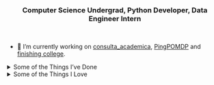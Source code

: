 <h3 align="center">Computer Science Undergrad, Python Developer, Data Engineer Intern </h3>

<br>

- 🔭 I’m currently working on [consulta_academica][consulta_academica], [PingPOMDP][ping_pomdp] and [finishing college][curriculum].
<!-- - 🌱 I’m currently learning Rust -->

<!-- 
- I'm a data enthusiast, [almost computer scientist][curriculum], [undergrad researcher][research].
- I use Fedora btw (I may or may not have an alias to restart pipewire...)
- You're very welcome to reach out!  -->

<details> <summary> Some of the Things I’ve Done </summary>

- [AcaDem][academ]: **python** and **SQL** script to extract and process my college's students data.
- [Undergrad research][research]: on **Data Science** theoretical and practical foundations.
- [Introds][introds]: Introduction to Data Science **summer course** I've organized and taught at my college following [R for data science][r4ds].
- [case-basedosdados][basedados]: **dataviz** case to explore **BigQuery** and **basedosdados**'s **API**.
- [ChitChat][chitchat]: created a protocol and three architectures to implement a simple chat and learn about Sockets, RPC, P2P, networks and distributed systems.
- [dlox][dlox]: my following of the awesome [Crafting Interpreters][crafting_interpreters] to learn more about **compilers**.
- The classics: implemented some of the **classical algorithms** and **data structures** such as [quicksort][quicksort], [huffman code][huffman], [hashing][hashing] and [simulated annealing][sim_annealing] for the TSP. 
- Solved some fun exercisms to learn [Elixir][elixir_exercism] and [Rust][rust_exercism].
- Wrote ["Introdução à Linguagem Julia"][julia] a short introductory book on Julia Language.
- Built and documented a [CRUD][niex] to an imaginary supermarket with **ruby on rails**, **docker** and **postgres** to learn the basics of webdev.
- Created a simple [calculator][calculator] and a [Tic Tac Toe][tictactoe] using React to gain a better understanding of JavaScript and functional programming within the context of building interactive web applications.  
</details>


<details><summary> Some of the Things I Love </summary>
  
  - <details><summary> "Outstanding communication" </summary>
  
    - "Outstanding communication" is the term I use to describe exceptional communicative pieces, as the name suggests. 
    - It can be any type of medium, any type of message, anything that catches my attention for its efficiency and functionality of communication.
    - <details><summary> I have a <a href="https://youtube.com/playlist?list=PLOyYWXM6fk1aPdjrU-C4ZG-UgF0RDf5ES"> youtube playlist </a> to collect such pieces, take a look at some of them! </summary>  

      - [The Kernel Trick in Support Vector Machine](https://youtu.be/Q7vT0--5VII)
      - [EP000: Operation Aurora | HACKING GOOGLE](https://youtu.be/przDcQe6n5o)
      - [The Riemann Hypothesis, Explained](https://youtu.be/zlm1aajH6gY)
      - [Evo-Devo (Despacito Biology Parody) | A Capella Science](https://youtu.be/ydqReeTV_vk)
      - [The Amazing Math behind Colors!](https://youtu.be/gnUYoQ1pwes)
      - [The Trick That Solves Rubik’s Cubes and Breaks Ciphers](https://youtu.be/wL3uWO-KLUE)
      - [Quantum Electrodynamics and Feynman Diagrams](https://youtu.be/X-FEU4mQWtE)
      - [Trigonometry Concepts - Don't Memorize! Visualize!](https://youtu.be/mhd9FXYdf4s)
      - [Building a Computer Controlled Loom](https://youtu.be/Czun6yVpzp0)
      - [The Statistics of Microwave Popcorn](https://youtu.be/oeyW9x7r2Xw)
      </details>

      <!-- - <details><summary> There are other mediums! </summary>
      
        - [Byrne's Euclid](https://www.c82.net/euclid/)!!! </details>    -->
    </details>

  - <details><summary> Consciousness </summary>

    - Awareness 
    - Problems of consciousness, philosophy of mind,
    - Qualia!

    </details> 

  - <details><summary> Art & Design </summary>

    - Art being human expression, and design being to leverage human expression to functionality 
    - I'm crazy about functionality, usefulness, goal driven. 
    - To put beauty and elegance on top of that is PARADISE 
    </details> 

  - <details><summary> Recursion </summary>

    - <details><summary> Recursion </summary>
    
      - <details><summary> Recursion </summary>
        
        - <details><summary> Recursion </summary>
        
          - <details><summary> Recursion </summary>

            - <details><summary> Recursion </summary>
            
              - <details><summary> Recursion </summary></details>
               
              </details>
            
            </details>
    
          </details>
    
        </details>
    
      </details>
  
    </details>


  - <details><summary> Exploring </summary>

    - Learning, teaching, building and testing 
    - Experimenting, striving for clarity and truth 
    - Just trying to make things work
    - Systematizing 
    </details>
  - <details><summary> Kindness </summary>

    - Cooperation 
    - Helping people
    - Non zero-sum games
    - Really trying to grasp others worldviews 
    </details>
  - <details><summary> Toggles </summary>

    - Well ¯\\_(ツ)_/¯
    </details>
  - <details><summary> Knots </summary>

    To quote the [ultimate authority on the subject][abok] (emphasis added):

    > To me the simple act of tying a knot is **an adventure in unlimited space**. A bit of string affords a dimensional latitude that is **unique among the entities**.
    > 

    > For an uncomplicated strand is a palpable object that, for all practical purposes, possesses one dimension only. If we move a single strand in a plane, interlacing it at will, actual **objects of beauty and of utility can result** in what is practically two dimensions; and if we choose to direct our strand out of this one plane, another dimension is added which provides opportunity for **an excursion that is limited only by the scope of our own imagery and the length of the ropemaker’s coil**.
    > 
    🪢
    </details>
</details>

[consulta_academica]: https://github.com/danibritods/consulta_academica
[ping_pomdp]: https://github.com/danibritods/ping_pomdp
[curriculum]: my_curriculum_2023-1.pdf
[research]: https://github.com/dbs-97/ds_fundamentals_research
[academ]: https://github.com/dbs-97/demanda_academica
[introds]: https://github.com/dbs-97/introds
[r4ds]: https://r4ds.hadley.nz/
[basedados]: https://github.com/dbs-97/case-basedosdados
[chitchat]: https://github.com/dbs-97/sistdist#daniel-brito
[dlox]: https://github.com/dbs-97/dlox
[crafting_interpreters]: https://craftinginterpreters.com/ 
[quicksort]: https://github.com/dbs-97/DataStructures2/blob/main/sorting_algorithms.py 
[huffman]: https://github.com/dbs-97/Estrutura_Dados/blob/main/LE3/LE3.ipynb
[sim_annealing]: https://github.com/dbs-97/heuristics/blob/main/heuristics_a2.ipynb
[hashing]: https://github.com/dbs-97/DataStructures2/blob/main/am2.ipynb
[elixir_exercism]: https://github.com/dbs-97/exercism_elixir
[rust_exercism]: https://github.com/danibritods/rust_exercisms
[julia]: https://github.com/danibritods/julia_book/blob/master/DBS-Julia.pdf
[niex]: https://github.com/dbs-97/niex
[calculator]: https://github.com/dbs-97/calculator
[tictactoe]: https://github.com/dbs-97/tictactoe

[out_comm]: https://youtube.com/playlist?list=PLOyYWXM6fk1aPdjrU-C4ZG-UgF0RDf5ES 
[abok]: https://www.goodreads.com/en/book/show/816629.The_Ashley_Book_of_Knots

<!--
**dbs-97/dbs-97** is a ✨ _special_ ✨ repository because its `README.md` (this file) appears on your GitHub profile.

Here are some ideas to get you started:

- 👯 I’m looking to collaborate on ...
- 🤔 I’m looking for help with ...
- 💬 Ask me about ...
- 📫 How to reach me: ...
- 😄 Pronouns: ...
- ⚡ Fun fact: ...
-->
